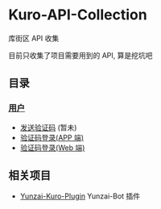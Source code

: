 # Kuro-API-Collection

库街区 API 收集

目前只收集了项目需要用到的 API, 算是挖坑吧

## 目录
### [用户](/api/user)

- [发送验证码](#) (暂未)
- [验证码登录(APP 端)](/api/user/sdkLogin.md)
- [验证码登录(Web 端)](/api/user/sdkLoginForH5.md)

## 相关项目
- [Yunzai-Kuro-Plugin](https://github.com/TomyJan/Yunzai-Kuro-Plugin) Yunzai-Bot 插件

